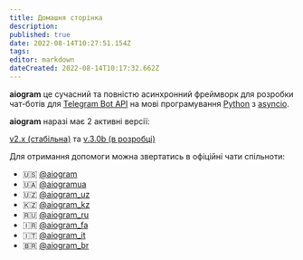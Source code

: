 ```yaml
---
title: Домашня сторінка
description: 
published: true
date: 2022-08-14T10:27:51.154Z
tags: 
editor: markdown
dateCreated: 2022-08-14T10:17:32.662Z
---
```


**aiogram** це сучасний та повністю асинхронний фреймворк для розробки чат-ботів для [Telegram Bot API](https://core.telegram.org/bots/api) на мові програмування [Python](https://www.python.org/) з [asyncio](https://docs.python.org/3/library/asyncio.html).

**aiogram** наразі має 2 активні версії:

[v2.x (стабільна)](https://docs.aiogram.dev/) та [v.3.0b (в розробці)](https://docs.aiogram.dev/en/dev-3.x/)

Для отримання допомоги можна звертатись в офіційні чати спільноти:

- 🇺🇸 [@aiogram](https://t.me/aiogram)
- 🇺🇦 [@aiogramua](https://t.me/aiogramua)
- 🇺🇿 [@aiogram_uz](https://t.me/aiogram_uz)
- 🇰🇿 [@aiogram_kz](https://t.me/aiogram_kz)
- 🇷🇺 [@aiogram_ru](https://t.me/aiogram_ru)
- 🇮🇷 [@aiogram_fa](https://t.me/aiogram_fa)
- 🇮🇹 [@aiogram_it](https://t.me/aiogram_it)
- 🇧🇷 [@aiogram_br](https://t.me/aiogram_br)